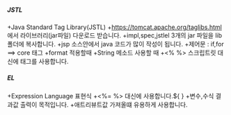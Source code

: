 ##### JSTL
+Java Standard Tag Library(JSTL)
	+https://tomcat.apache.org/taglibs.html 에서 라이브러리(jar파일) 다운로드 받습니다.
	+impl,spec,jstlel 3개의 jar 파일을 lib 폴더에 복사합니다.
+jsp 소스안에서 java 코드가 많이 작성이 됩니다.
	+제어문 : if,for ==> core 태그
	+format 적용할때
	+String 메소드 사용할 때
	+<% %> 스크립트릿 대신에 태그를 사용합니다.	
	
##### EL
+Expression Language 표현식
+<%= %> 대신에 사용합니다.${ }
+변수,수식 결과값 출력이 목적입니다.
+애트리뷰트값 가져올떄 유용하게 사용합니다.